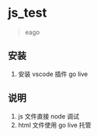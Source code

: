 # js_test

> eago

## 安装

1. 安装 vscode 插件 go live

## 说明

1. js 文件直接 node 调试
2. html 文件使用 go live 托管
